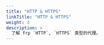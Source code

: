 ```yaml
---
title: "HTTP & HTTPS"
linkTitle: "HTTP & HTTPS"
weight: 3
description: >
  了解 frp `HTTP`, `HTTPS` 类型的代理。
---
```

